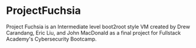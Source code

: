 # ProjectFuchsia
Project Fuchsia is an Intermediate level boot2root style VM created by Drew Carandang, Eric Liu, and John MacDonald as a final project for Fullstack Academy's Cybersecurity Bootcamp. 


